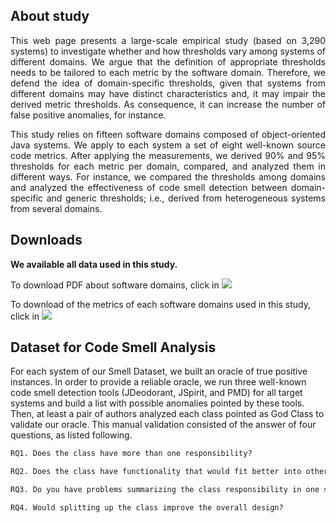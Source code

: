 ## About study

<p align="justify">This web page presents a large-scale empirical study (based on 3,290 systems) to investigate whether and how thresholds vary among systems of different domains. We argue that the definition of appropriate thresholds needs to be tailored to each metric by the software domain. Therefore, we defend the idea of domain-specific thresholds, given that systems from different domains may have distinct characteristics and, it may impair the derived metric thresholds. As consequence, it can increase the number of false positive anomalies, for instance.</p> 


<p align="justify">This study relies on fifteen software domains composed of object-oriented Java systems. We apply to each system a set of eight well-known source code metrics. After applying the measurements, we derived 90% and 95% thresholds for each metric per domain, compared, and analyzed them in different ways. For instance, we compared the thresholds among domains and analyzed the effectiveness of code smell detection between domain-specific and generic thresholds; i.e., derived from heterogeneous systems from several domains. </p>

## Downloads

**We available all data used in this study.**

To download PDF about software domains, click in <a href="https://github.com/saner2018/eds/raw/master/Oracle.pdf" download="Download"><img src="https://cdn2.iconfinder.com/data/icons/snipicons/5000/download-alt-48.png" /></a>

To download of the metrics of each  software domains used in this study, click in <a href="https://github.com/saner2018/eds/tree/master/Metrics" target="_blank"><img src="https://cdn2.iconfinder.com/data/icons/snipicons/5000/download-alt-48.png" /></a>

## Dataset for Code Smell Analysis

For each system of our Smell Dataset, we built an oracle of true positive instances. In order to provide a reliable oracle, we run three well-known code smell detection tools (JDeodorant, JSpirit, and PMD) for all target systems and build a list with possible anomalies pointed by these tools. Then, at least a pair of authors analyzed each class pointed as God Class to validate our oracle. This manual validation consisted of the answer of four questions, as listed following.

```markdown
RQ1. Does the class have more than one responsibility?

RQ2. Does the class have functionality that would fit better into other classes?

RQ3. Do you have problems summarizing the class responsibility in one sentence?

RQ4. Would splitting up the class improve the overall design?
```

